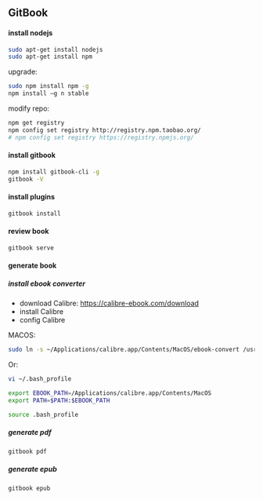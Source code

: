 ## GitBook

#### install nodejs

```sh
sudo apt-get install nodejs
sudo apt-get install npm
```

upgrade:

```sh
sudo npm install npm -g
npm install –g n stable
```

modify repo:

```sh
npm get registry 
npm config set registry http://registry.npm.taobao.org/
# npm config set registry https://registry.npmjs.org/
```

#### install gitbook

```sh
npm install gitbook-cli -g
gitbook -V
```

#### install plugins

```sh
gitbook install
```

#### review book

```sh
gitbook serve
```

#### generate book

##### install ebook converter

- download Calibre: https://calibre-ebook.com/download
- install Calibre
- config Calibre


MACOS:

```sh
sudo ln -s ~/Applications/calibre.app/Contents/MacOS/ebook-convert /usr/bin
```

Or:

```sh
vi ~/.bash_profile

export EBOOK_PATH=/Applications/calibre.app/Contents/MacOS
export PATH=$PATH:$EBOOK_PATH 

source .bash_profile
```

##### generate pdf

```sh
gitbook pdf
```

#####  generate epub

```sh
gitbook epub
```
